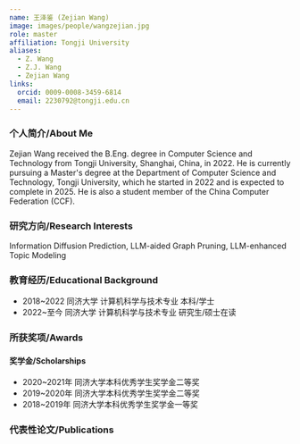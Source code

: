```yaml
---
name: 王泽鉴 (Zejian Wang)
image: images/people/wangzejian.jpg
role: master
affiliation: Tongji University
aliases:
  - Z. Wang
  - Z.J. Wang
  - Zejian Wang
links:
  orcid: 0009-0008-3459-6814
  email: 2230792@tongji.edu.cn
---
```


### 个人简介/About Me
Zejian Wang received the B.Eng. degree in Computer Science and Technology from Tongji University, Shanghai, China, in 2022. He is currently pursuing a Master's degree at the Department of Computer Science and Technology, Tongji University, which he started in 2022 and is expected to complete in 2025. He is also a student member of the China Computer Federation (CCF).

### 研究方向/Research Interests
Information Diffusion Prediction, LLM-aided Graph Pruning, LLM-enhanced Topic Modeling

### 教育经历/Educational Background
- 2018~2022 同济大学 计算机科学与技术专业 本科/学士
- 2022~至今 同济大学 计算机科学与技术专业 研究生/硕士在读

### 所获奖项/Awards

#### 奖学金/Scholarships
- 2020~2021年 同济大学本科优秀学生奖学金二等奖
- 2019~2020年 同济大学本科优秀学生奖学金二等奖
- 2018~2019年 同济大学本科优秀学生奖学金一等奖

### 代表性论文/Publications